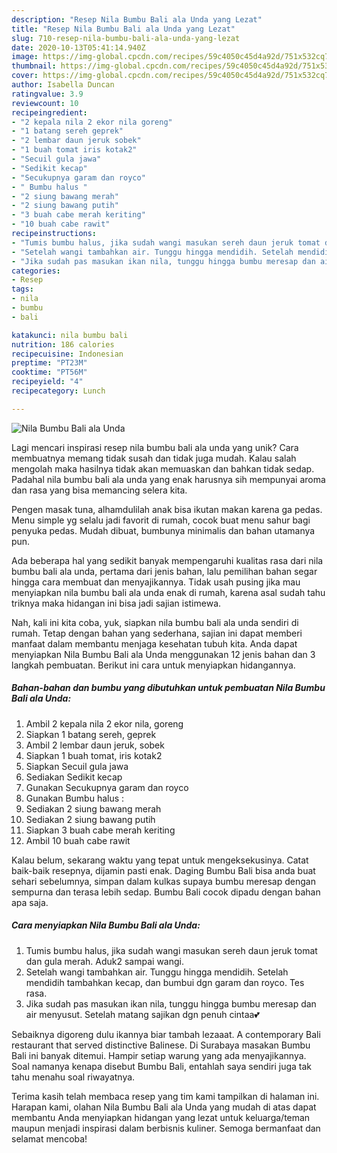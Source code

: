 ```yaml
---
description: "Resep Nila Bumbu Bali ala Unda yang Lezat"
title: "Resep Nila Bumbu Bali ala Unda yang Lezat"
slug: 710-resep-nila-bumbu-bali-ala-unda-yang-lezat
date: 2020-10-13T05:41:14.940Z
image: https://img-global.cpcdn.com/recipes/59c4050c45d4a92d/751x532cq70/nila-bumbu-bali-ala-unda-foto-resep-utama.jpg
thumbnail: https://img-global.cpcdn.com/recipes/59c4050c45d4a92d/751x532cq70/nila-bumbu-bali-ala-unda-foto-resep-utama.jpg
cover: https://img-global.cpcdn.com/recipes/59c4050c45d4a92d/751x532cq70/nila-bumbu-bali-ala-unda-foto-resep-utama.jpg
author: Isabella Duncan
ratingvalue: 3.9
reviewcount: 10
recipeingredient:
- "2 kepala nila 2 ekor nila goreng"
- "1 batang sereh geprek"
- "2 lembar daun jeruk sobek"
- "1 buah tomat iris kotak2"
- "Secuil gula jawa"
- "Sedikit kecap"
- "Secukupnya garam dan royco"
- " Bumbu halus "
- "2 siung bawang merah"
- "2 siung bawang putih"
- "3 buah cabe merah keriting"
- "10 buah cabe rawit"
recipeinstructions:
- "Tumis bumbu halus, jika sudah wangi masukan sereh daun jeruk tomat dan gula merah. Aduk2 sampai wangi."
- "Setelah wangi tambahkan air. Tunggu hingga mendidih. Setelah mendidih tambahkan kecap, dan bumbui dgn garam dan royco. Tes rasa."
- "Jika sudah pas masukan ikan nila, tunggu hingga bumbu meresap dan air menyusut. Setelah matang sajikan dgn penuh cintaa💕"
categories:
- Resep
tags:
- nila
- bumbu
- bali

katakunci: nila bumbu bali 
nutrition: 186 calories
recipecuisine: Indonesian
preptime: "PT23M"
cooktime: "PT56M"
recipeyield: "4"
recipecategory: Lunch

---
```



![Nila Bumbu Bali ala Unda](https://img-global.cpcdn.com/recipes/59c4050c45d4a92d/751x532cq70/nila-bumbu-bali-ala-unda-foto-resep-utama.jpg)

Lagi mencari inspirasi resep nila bumbu bali ala unda yang unik? Cara membuatnya memang tidak susah dan tidak juga mudah. Kalau salah mengolah maka hasilnya tidak akan memuaskan dan bahkan tidak sedap. Padahal nila bumbu bali ala unda yang enak harusnya sih mempunyai aroma dan rasa yang bisa memancing selera kita.

Pengen masak tuna, alhamdulilah anak bisa ikutan makan karena ga pedas. Menu simple yg selalu jadi favorit di rumah, cocok buat menu sahur bagi penyuka pedas. Mudah dibuat, bumbunya minimalis dan bahan utamanya pun.

Ada beberapa hal yang sedikit banyak mempengaruhi kualitas rasa dari nila bumbu bali ala unda, pertama dari jenis bahan, lalu pemilihan bahan segar hingga cara membuat dan menyajikannya. Tidak usah pusing jika mau menyiapkan nila bumbu bali ala unda enak di rumah, karena asal sudah tahu triknya maka hidangan ini bisa jadi sajian istimewa.


Nah, kali ini kita coba, yuk, siapkan nila bumbu bali ala unda sendiri di rumah. Tetap dengan bahan yang sederhana, sajian ini dapat memberi manfaat dalam membantu menjaga kesehatan tubuh kita. Anda dapat menyiapkan Nila Bumbu Bali ala Unda menggunakan 12 jenis bahan dan 3 langkah pembuatan. Berikut ini cara untuk menyiapkan hidangannya.

<!--inarticleads1-->

##### Bahan-bahan dan bumbu yang dibutuhkan untuk pembuatan Nila Bumbu Bali ala Unda:

1. Ambil 2 kepala nila 2 ekor nila, goreng
1. Siapkan 1 batang sereh, geprek
1. Ambil 2 lembar daun jeruk, sobek
1. Siapkan 1 buah tomat, iris kotak2
1. Siapkan Secuil gula jawa
1. Sediakan Sedikit kecap
1. Gunakan Secukupnya garam dan royco
1. Gunakan  Bumbu halus :
1. Sediakan 2 siung bawang merah
1. Sediakan 2 siung bawang putih
1. Siapkan 3 buah cabe merah keriting
1. Ambil 10 buah cabe rawit


Kalau belum, sekarang waktu yang tepat untuk mengeksekusinya. Catat baik-baik resepnya, dijamin pasti enak. Daging Bumbu Bali bisa anda buat sehari sebelumnya, simpan dalam kulkas supaya bumbu meresap dengan sempurna dan terasa lebih sedap. Bumbu Bali cocok dipadu dengan bahan apa saja. 

<!--inarticleads2-->

##### Cara menyiapkan Nila Bumbu Bali ala Unda:

1. Tumis bumbu halus, jika sudah wangi masukan sereh daun jeruk tomat dan gula merah. Aduk2 sampai wangi.
1. Setelah wangi tambahkan air. Tunggu hingga mendidih. Setelah mendidih tambahkan kecap, dan bumbui dgn garam dan royco. Tes rasa.
1. Jika sudah pas masukan ikan nila, tunggu hingga bumbu meresap dan air menyusut. Setelah matang sajikan dgn penuh cintaa💕


Sebaiknya digoreng dulu ikannya biar tambah lezaaat. A contemporary Bali restaurant that served distinctive Balinese. Di Surabaya masakan Bumbu Bali ini banyak ditemui. Hampir setiap warung yang ada menyajikannya. Soal namanya kenapa disebut Bumbu Bali, entahlah saya sendiri juga tak tahu menahu soal riwayatnya. 

Terima kasih telah membaca resep yang tim kami tampilkan di halaman ini. Harapan kami, olahan Nila Bumbu Bali ala Unda yang mudah di atas dapat membantu Anda menyiapkan hidangan yang lezat untuk keluarga/teman maupun menjadi inspirasi dalam berbisnis kuliner. Semoga bermanfaat dan selamat mencoba!

